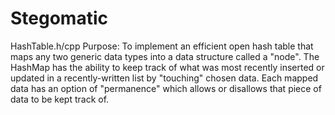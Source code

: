 # Stegomatic
 HashTable.h/cpp Purpose: To implement an efficient open hash table that maps any two generic data types into
		 	  a data structure called a "node". The HashMap has the ability to keep track of what
			  was most recently inserted or updated in a recently-written list by "touching" chosen
			  data. Each mapped data has an option of "permanence" which allows or disallows that 
			  piece of data to be kept track of.
